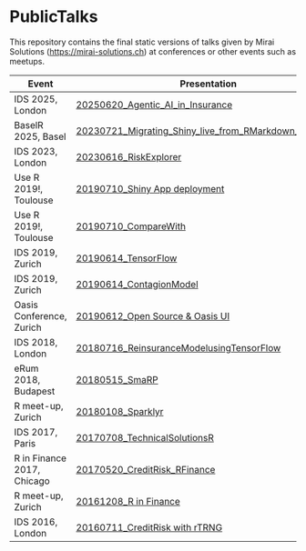# PublicTalks
This repository contains the final static versions of talks given by Mirai Solutions (https://mirai-solutions.ch) at conferences or other events such as meetups.


|   Event    |        Presentation                |
|------------|------------------------------------|
|IDS 2025, London | [20250620_Agentic_AI_in_Insurance](20250620_Agentic_AI_in_Insurance.pdf) |
|BaselR 2025, Basel | [20230721_Migrating_Shiny_live_from_RMarkdown_to_Quarto](20230721_Migrating_Shiny_live_from_RMarkdown_to_Quarto.pdf) |
|IDS 2023, London | [20230616_RiskExplorer](InsuranceDataScience2023/20230616_RiskExplorer.pdf) |
|Use R 2019!, Toulouse | [20190710_Shiny App deployment](20190710_ShinyAppDeploymentIntegration.pdf) |
|Use R 2019!, Toulouse | [20190710_CompareWith](20190710_CompareWith.pdf) |
|IDS 2019, Zurich | [20190614_TensorFlow](20190614_TensorFlow.pdf) |
|IDS 2019, Zurich | [20190614_ContagionModel](20190614_ContagionModel.pdf) |
|Oasis Conference, Zurich | [20190612_Open Source & Oasis UI]( 20190612_OpenSourceAnalytics_OasisUI.pdf) |
|IDS 2018, London | [20180716_ReinsuranceModelusingTensorFlow](20180716_ReinsuranceModelusingTensorFlow.pdf) |
|eRum 2018, Budapest | [20180515_SmaRP](20180515_SmaRP.pdf) |
|R meet-up, Zurich | [20180108_Sparklyr](20180108_Sparklyr.pdf) |
|IDS 2017, Paris | [20170708_TechnicalSolutionsR](20170708_TechnicalSolutionsR.pdf) |
|R in Finance 2017, Chicago | [20170520_CreditRisk_RFinance](20170520_CreditRisk_RFinance.pdf) |
|R meet-up, Zurich | [20161208_R in Finance](20161208_Use_R_in_Insurance.pdf) |
|IDS 2016, London | [20160711_CreditRisk with rTRNG](20160711_CreditRisk_with_rTRNG.pdf) |
